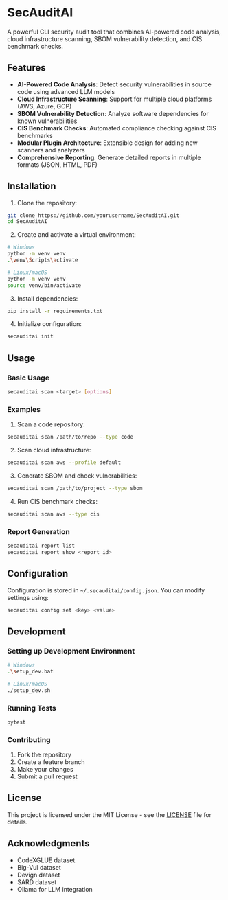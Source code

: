 # SecAuditAI

A powerful CLI security audit tool that combines AI-powered code analysis, cloud infrastructure scanning, SBOM vulnerability detection, and CIS benchmark checks.

## Features

- **AI-Powered Code Analysis**: Detect security vulnerabilities in source code using advanced LLM models
- **Cloud Infrastructure Scanning**: Support for multiple cloud platforms (AWS, Azure, GCP)
- **SBOM Vulnerability Detection**: Analyze software dependencies for known vulnerabilities
- **CIS Benchmark Checks**: Automated compliance checking against CIS benchmarks
- **Modular Plugin Architecture**: Extensible design for adding new scanners and analyzers
- **Comprehensive Reporting**: Generate detailed reports in multiple formats (JSON, HTML, PDF)

## Installation

1. Clone the repository:
```bash
git clone https://github.com/yourusername/SecAuditAI.git
cd SecAuditAI
```

2. Create and activate a virtual environment:
```bash
# Windows
python -m venv venv
.\venv\Scripts\activate

# Linux/macOS
python -m venv venv
source venv/bin/activate
```

3. Install dependencies:
```bash
pip install -r requirements.txt
```

4. Initialize configuration:
```bash
secauditai init
```

## Usage

### Basic Usage
```bash
secauditai scan <target> [options]
```

### Examples

1. Scan a code repository:
```bash
secauditai scan /path/to/repo --type code
```

2. Scan cloud infrastructure:
```bash
secauditai scan aws --profile default
```

3. Generate SBOM and check vulnerabilities:
```bash
secauditai scan /path/to/project --type sbom
```

4. Run CIS benchmark checks:
```bash
secauditai scan aws --type cis
```

### Report Generation
```bash
secauditai report list
secauditai report show <report_id>
```

## Configuration

Configuration is stored in `~/.secauditai/config.json`. You can modify settings using:
```bash
secauditai config set <key> <value>
```

## Development

### Setting up Development Environment
```bash
# Windows
.\setup_dev.bat

# Linux/macOS
./setup_dev.sh
```

### Running Tests
```bash
pytest
```

### Contributing
1. Fork the repository
2. Create a feature branch
3. Make your changes
4. Submit a pull request

## License

This project is licensed under the MIT License - see the [LICENSE](LICENSE) file for details.

## Acknowledgments

- CodeXGLUE dataset
- Big-Vul dataset
- Devign dataset
- SARD dataset
- Ollama for LLM integration
